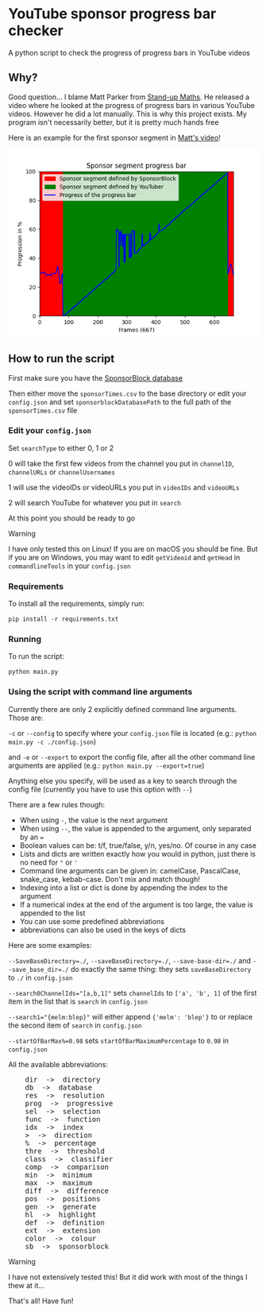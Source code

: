 # YouTube sponsor progress bar checker

A python script to check the progress of progress bars in YouTube videos

## Why?

Good question... I blame Matt Parker from [Stand-up Maths](https://www.youtube.com/@standupmaths). He released a video where he looked at the progress of progress bars in various YouTube videos. However he did a lot manually. This is why this project exists. My program isn't necessarily better, but it is pretty much hands free

Here is an example for the first sponsor segment in [Matt's video](https://www.youtube.com/watch?v=uc0OU1yJD-c)!

![A graph showing the progression of a progress bar](example_graph.png)

## How to run the script

First make sure you have the [SponsorBlock database](https://github.com/mchangrh/sb-mirror)

Then either move the `sponsorTimes.csv` to the base directory or edit your `config.json` and set `sponsorblockDatabasePath` to the full path of the `sponsorTimes.csv` file

### Edit your `config.json`

Set `searchType` to either 0, 1 or 2

0 will take the first few videos from the channel you put in `channelID`, `channelURLs` or `channelUsernames`

1 will use the videoIDs or videoURLs you put in `videoIDs` and `videoURLs`

2 will search YouTube for whatever you put in `search`

At this point you should be ready to go

> [!WARNING]
> I have only tested this on Linux! If you are on macOS you should be fine. But if you are on Windows, you may want to edit `getVideoid` and `getHead` in `commandlineTools` in your `config.json`

### Requirements

To install all the requirements, simply run:

```
pip install -r requirements.txt
```

### Running

To run the script:

```
python main.py
```

### Using the script with command line arguments

Currently there are only 2 explicitly defined command line arguments. Those are:

`-c` or `--config` to specify where your `config.json` file is located (e.g.: `python main.py -c ./config.json`)

and `-e` or `--export` to export the config file, after all the other command line arguments are applied (e.g.: `python main.py --export=true`)

Anything else you specify, will be used as a key to search through the config file (currently you have to use this option with `--`)

There are a few rules though:
- When using `-`, the value is the next argument
- When using `--`, the value is appended to the argument, only separated by an `=`
- Boolean values can be: t/f, true/false, y/n, yes/no. Of course in any case
- Lists and dicts are written exactly how you would in python, just there is no need for `"` or `'`
- Command line arguments can be given in: camelCase, PascalCase, snake_case, kebab-case. Don't mix and match though!
- Indexing into a list or dict is done by appending the index to the argument
- If a numerical index at the end of the argument is too large, the value is appended to the list
- You can use some predefined abbreviations
- abbreviations can also be used in the keys of dicts

Here are some examples:

`--SaveBaseDirectory=./`, `--saveBaseDirectory=./`, `--save-base-dir=./` and `--save_base_dir=./` do exactly the same thing: they sets `saveBaseDirectory` to `./` in `config.json`

`--search0ChannelIds="[a,b,1]"` sets `channelIds` to `['a', 'b', 1]` of the first item in the list that is `search` in `config.json`

`--search1="{melm:blep}"` will either append `{'melm': 'blep'}` to or replace the second item of `search` in `config.json`

`--startOfBarMax%=0.98` sets `startOfBarMaximumPercentage` to `0.98` in `config.json`

All the available abbreviations:

<pre>
    dir  ->  directory
    db  ->  database
    res  ->  resolution
    prog  ->  progressive
    sel  ->  selection
    func  ->  function
    idx  ->  index
    >  ->  direction
    %  ->  percentage
    thre  ->  threshold
    class  ->  classifier
    comp  ->  comparison
    min  ->  minimum
    max  ->  maximum
    diff  ->  difference
    pos  ->  positions
    gen  ->  generate
    hl  ->  highlight
    def  ->  definition
    ext  ->  extension
    color  ->  colour
    sb  ->  sponsorblock
</pre>

> [!WARNING]
> I have not extensively tested this! But it did work with most of the things I thew at it...



That's all! Have fun!
